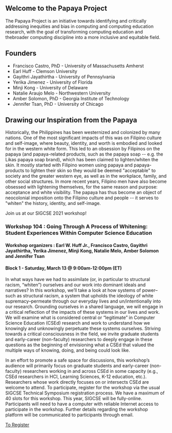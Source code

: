## Welcome to the Papaya Project

The Papaya Project is an initiative towards identifying and critically addressing inequities and bias in computing and computing education research, with the goal of transforming computing education and thebroader computing discipline into a more inclusive and equitable field.

## Founders
- Francisco Castro, PhD - University of Massachusetts Amherst
- Earl Huff - Clemson University
- Gayithri Jayathirtha - University of Pennsylvania
- Yerika Jimenez - University of Florida
- Minji Kong - University of Delaware
- Natalie Araujo Melo - Northwestern University
- Amber Solomon, PhD - Georgia Institute of Technology
- Jennifer Tsan, PhD - University of Chicago

## Drawing our Inspiration from the Papaya
Historically, the Philippines has been westernized and colonized by many nations. One of the most significant impacts of this was on Filipino culture and self-image, where beauty, identity, and worth is embodied and looked for in the western white form. This led to an obsession by Filipinos on the papaya (and papaya-related products, such as the papaya soap -- e.g. the Likas papaya soap brand), which has been claimed to lighten/whiten the skin. It mostly started with Filipino women using papaya and papaya-products to lighten their skin so they would be deemed "acceptable" to society and the greater western eye, as well as in the workplace, family, and other social structures. In more recent years, Filipino men have also become obsessed with lightening themselves, for the same reason and purpose: acceptance and white visibility. The papaya has thus become an object of neocolonial imposition onto the Filipino culture and people -- it serves to "whiten" the history, identity, and self-image.

Join us at our SIGCSE 2021 workshop!

### Workshop 104 : Going Through A Process of Whitening: Student Experiences Within Computer Science Education
#### Workshop organizers : Earl W. Huff Jr., Francisco Castro, Gayithri Jayathirtha, Yerika Jimenez, Minji Kong, Natalie Melo, Amber Solomon and Jennifer Tsan

#### Block 1 - Saturday, March 13 @ 9:00am-12:00pm (ET)

In what ways have we had to assimilate (or, in particular to structural racism, “whiten”) ourselves and our work into dominant ideals and narratives? In this workshop, we’ll take a look at how systems of power–such as structural racism, a system that upholds the ideology of white supremacy–permeate through our everyday lives and un/intentionally into our research. Grounding ourselves in a shared language, we will engage in a critical reflection of the impacts of these systems in our lives and work. We will examine what is considered central or “legitimate” in Computer Science Education (CSEd) research and work to understand how we knowingly and unknowingly perpetuate these systems ourselves. Striving towards a critical consciousness in the field, we invite graduate students and early-career (non-faculty) researchers to deeply engage in these questions as the beginning of envisioning what a CSEd that valued the multiple ways of knowing, doing, and being could look like.

In an effort to promote a safe space for discussions, this workshop’s audience will primarily focus on graduate students and early-career (non-faculty) researchers working in and across CSEd in some capacity (e.g., CSEd researchers in HCI, Learning Sciences, K-12 education, etc.). Researchers whose work directly focuses on or intersects CSEd are welcome to attend. To participate, register for the workshop via the usual SIGCSE Technical Symposium registration process. We have a maximum of 40 slots for this workshop. This year, SIGCSE will be fully-online. Participants will need to have a computer with reliable Internet access to participate in the workshop. Further details regarding the workshop platform will be communicated to participants through email.

[To Register](https://sigcse2021.sigcse.org/attendees/)


